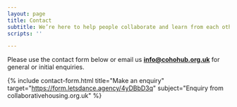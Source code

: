 ```yaml
---
layout: page
title: Contact
subtitle: We’re here to help people collaborate and learn from each other
scripts: ''

---
```

Please use the contact form below or email us [**info@cohohub.org.uk**](mailto:info@cohohub.org.uk) for general or initial enquiries.

{% include contact-form.html title="Make an enquiry" target="https://form.letsdance.agency/4yDBbD3q" subject="Enquiry from collaborativehousing.org.uk" %}
